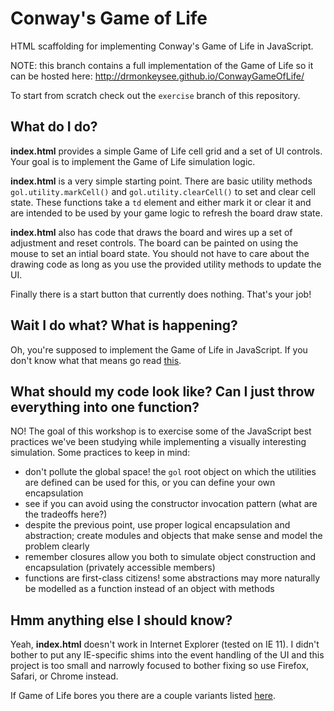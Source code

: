 # Conway's Game of Life

HTML scaffolding for implementing Conway's Game of Life in JavaScript.

NOTE: this branch contains a full implementation of the Game of Life so it can be hosted here: http://drmonkeysee.github.io/ConwayGameOfLife/

To start from scratch check out the `exercise` branch of this repository.

## What do I do?

**index.html** provides a simple Game of Life cell grid and a set of UI controls. Your goal is to implement the Game of Life simulation logic.

**index.html** is a very simple starting point. There are basic utility methods `gol.utility.markCell()` and `gol.utility.clearCell()` to set and clear cell state. These functions take a `td` element and either mark it or clear it and are intended to be used by your game logic to refresh the board draw state.

**index.html** also has code that draws the board and wires up a set of adjustment and reset controls. The board can be painted on using the mouse to set an intial board state. You should not have to care about the drawing code as long as you use the provided utility methods to update the UI.

Finally there is a start button that currently does nothing. That's your job!

## Wait I do what? What is happening?

Oh, you're supposed to implement the Game of Life in JavaScript. If you don't know what that means go read [this](http://en.wikipedia.org/wiki/Conway's_Game_of_Life).

## What should my code look like? Can I just throw everything into one function?

NO! The goal of this workshop is to exercise some of the JavaScript best practices we've been studying while implementing a visually interesting simulation. Some practices to keep in mind:

- don't pollute the global space! the `gol` root object on which the utilities are defined can be used for this, or you can define your own encapsulation
- see if you can avoid using the constructor invocation pattern (what are the tradeoffs here?)
- despite the previous point, use proper logical encapsulation and abstraction; create modules and objects that make sense and model the problem clearly
- remember closures allow you both to simulate object construction and encapsulation (privately accessible members)
- functions are first-class citizens! some abstractions may more naturally be modelled as a function instead of an object with methods

## Hmm anything else I should know?

Yeah, **index.html** doesn't work in Internet Explorer (tested on IE 11). I didn't bother to put any IE-specific shims into the event handling of the UI and this project is too small and narrowly focused to bother fixing so use Firefox, Safari, or Chrome instead.

If Game of Life bores you there are a couple variants listed [here](http://en.wikipedia.org/wiki/Langton's_ant).